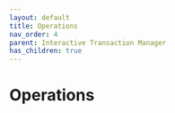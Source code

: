 ```yaml
---
layout: default
title: Operations
nav_order: 4
parent: Interactive Transaction Manager
has_children: true
---
```

# Operations